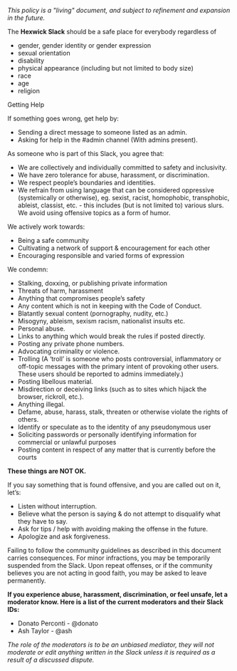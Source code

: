 *This policy is a "living" document, and subject to refinement and expansion in the future.*

The **Hexwick Slack** should be a safe place for everybody regardless of

- gender, gender identity or gender expression 
- sexual orientation
- disability
- physical appearance (including but not limited to body size)
- race
- age
- religion

Getting Help

If something goes wrong, get help by:

* Sending a direct message to someone listed as an admin.
* Asking for help in the #admin channel (With admins present).

As someone who is part of this Slack, you agree that:

* We are collectively and individually committed to safety and inclusivity.
* We have zero tolerance for abuse, harassment, or discrimination.
* We respect people’s boundaries and identities.
* We refrain from using language that can be considered oppressive (systemically or otherwise), eg. sexist, racist, homophobic, transphobic, ableist, classist, etc. - this includes (but is not limited to) various slurs.
We avoid using offensive topics as a form of humor.


We actively work towards:

* Being a safe community
* Cultivating a network of support & encouragement for each other
* Encouraging responsible and varied forms of expression


We condemn:

* Stalking, doxxing, or publishing private information
* Threats of harm, harassment
* Anything that compromises people’s safety
* Any content which is not in keeping with the Code of Conduct.
* Blatantly sexual content (pornography, nudity, etc.)
* Misogyny, ableism, sexism racism, nationalist insults etc.
* Personal abuse.
* Links to anything which would break the rules if posted directly.
* Posting any private phone numbers.
* Advocating criminality or violence.
* Trolling (A ‘troll’ is someone who posts controversial, inflammatory or off-topic messages with the primary intent of provoking other users. These users should be reported to admins immediately.)
* Posting libellous material.
* Misdirection or deceiving links (such as to sites which hijack the browser, rickroll, etc.).
* Anything illegal.
* Defame, abuse, harass, stalk, threaten or otherwise violate the rights of others.
* Identify or speculate as to the identity of any pseudonymous user
* Soliciting passwords or personally identifying information for commercial or unlawful purposes
* Posting content in respect of any matter that is currently before the courts

**These things are NOT OK.**

If you say something that is found offensive, and you are called out on it, let’s:

* Listen without interruption.
* Believe what the person is saying & do not attempt to disqualify what they have to say.
* Ask for tips / help with avoiding making the offense in the future.
* Apologize and ask forgiveness.

Failing to follow the community guidelines as described in this document carries consequences. For minor infractions, you may be temporarily suspended from the Slack. Upon repeat offenses, or if the community believes you are not acting in good faith, you may be asked to leave permanently.


**If you experience abuse, harassment, discrimination, or feel unsafe, let a moderator know. Here is a list of the current moderators and their Slack IDs:**

* Donato Perconti - @donato
* Ash Taylor - @ash

*The role of the moderators is to be an unbiased mediator, they will not moderate or edit anything written in the Slack unless it is required as a result of a discussed dispute.*
